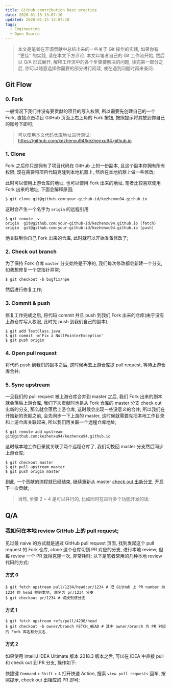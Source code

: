 ```yaml
---
title: GitHub contribution best practice
date: 2020-01-15 13:07:10
updated: 2020-01-15 13:07:10
tags:
  - Engineering
  - Open Source
---
```


> 本文是笔者在开源贡献中总结出来的一些关于 Git 操作的实践, 如果你有 "更佳" 的实践, 请在本文下方评论.
本文以笔者自己的 Git 工作流开始, 然后以 Q/A 形式展开, 解释工作流中的各个步骤要解决的问题, 读完第一部分之后, 你可以随意选择你需要的部分进行阅读, 或在遇到问题时再来查阅.

## Git Flow

### 0. Fork

一般情况下我们并没有要贡献的项目的写入权限, 所以需要先创建自己的一个 Fork, 直接点击项目 GitHub 页面上右上角的 Fork 按钮, 按照提示将其放到你自己的账号下即可;

> 可以使用本文代码仓库地址进行测试: https://github.com/kezhenxu94/kezhenxu94.github.io

### 1. Clone

Fork 之后你只是拥有了项目代码在 GitHub 上的一份副本, 且这个副本你拥有所有权限; 现在需要将项目代码克隆到本地机器上, 然后在本地机器上做一些修改;

此时可以使用上游仓库的地址, 也可以使用 Fork 出来的地址, 笔者比较喜欢使用 Fork 出来的地址, 下面会解释原因;

```shell
$ git clone git@github.com:your-github-id/kezhenxu94.github.io
```

这时会产生一个名字为 `origin` 的远程引用

```shell
$ git remote -v
origin	git@github.com:your-github-id/kezhenxu94.github.io (fetch)
origin	git@github.com:your-github-id/kezhenxu94.github.io (push)
```

他关联到你自己 Fork 出来的仓库, 此时就可以开始准备修改了;

### 2. Check out branch

为了保持 Fork 仓库 `master` 分支始终是干净的, 我们每次修改都会新建一个分支, 如我想修复一个空指针异常;

```shell
$ git checkout -b bugfix/npe
```

然后进行修复工作;

### 3. Commit & push

修复工作完成之后, 将代码 commit 并且 push 到我们 Fork 出来的仓库(由于没有上游仓库写入权限, 此时先 push 到我们自己的副本);

```shell
$ git add TestClass.java
$ git commit -m'Fix a NullPointerException'
$ git push origin
```

### 4. Open pull request

将代码 push 到我们的副本之后, 这时候再去上游仓库提 pull request, 等待上游仓库合并;

### 5. Sync upstream

一旦我们的 pull request 被上游仓库合并到 master 之后, 我们 Fork 出来的副本就会落后上游仓库,
我们下次贡献时也是从 Fork 仓库的 master 分支 check out 出新的分支, 那么就会落后上游仓库, 这时候会出现一些没意义的合并;
所以我们在开始新的贡献之前, 会先同步一下上游的 master, 这时候就需要先把本地工作目录和上游仓库关联起来, 所以我们再关联一个远程仓库地址;

```shell
$ git remote add upstream git@github.com:kezhenxu94/kezhenxu94.github.io
```

这时候本地工作目录就关联了两个远程仓库了, 我们切换回 master 分支然后同步上游仓库;

```shell
$ git checkout master
$ git pull upstream master
$ git push origin master
```

到此, 一个贡献的流程就已经结束, 继续重新从 master [check out 出新分支](#2-check-out-branch), 开启下一次贡献;

> 当然, 步骤 2 ~ 4 是可以并行的, 比如同时在进行多个功能开发的话;

## Q/A

### 我如何在本地 review GitHub 上的 pull request;

见过最 naive 的方式就是通过 GitHub pull request 页面, 找到发起这个 pull request 的 Fork 仓库, clone 这个仓库切到 PR 对应的分支, 进行本地 review;
但每 review 一个 PR 就得克隆一次, 非常耗时; 以下是笔者常用的几种本地 review 代码的方式:

#### 方式 0

```shell
$ git fetch upstream pull/1234/head:pr/1234 # 把 GitHub 上 PR number 为 1234 的 head 拉到本地, 命名为 pr/1234 分支
$ git checkout pr/1234 # 切换到该分支
```

#### 方式 1

```shell
$ git fetch upstream refs/pull/4236/head
$ git checkout -b owner/branch FETCH_HEAD # 其中 owner/branch 为 PR 对应的 Fork 库名和分支名
```

#### 方式 2

如果使用 IntelliJ IDEA Ultimate 版本 2018.3 版本之后, 可以在 IDEA 中直接 pull 和 check out 到 PR 分支, 操作如下:

快捷键 `Command` + `Shift` + `A` 打开快速 Action, 搜索 `view pull requests` 回车, 按照提示, check out 出相应的 PR 即可;
